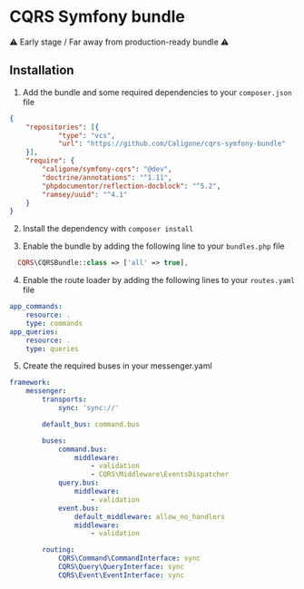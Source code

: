 # CQRS Symfony bundle

:warning: Early stage / Far away from production-ready bundle :warning:

## Installation

1. Add the bundle and some required dependencies to your `composer.json` file
```json
{
    "repositories": [{
            "type": "vcs",
            "url": "https://github.com/Caligone/cqrs-symfony-bundle"
    }],
    "require": {
        "caligone/symfony-cqrs": "@dev",
        "doctrine/annotations": "^1.11",
        "phpdocumentor/reflection-docblock": "^5.2",
        "ramsey/uuid": "^4.1"
    }
}
```

2. Install the dependency with `composer install`

3. Enable the bundle by adding the following line to your `bundles.php` file
```php
  CQRS\CQRSBundle::class => ['all' => true],
```

4. Enable the route loader by adding the following lines to your `routes.yaml` file
```yaml
app_commands:
    resource: .
    type: commands
app_queries:
    resource: .
    type: queries
```

5. Create the required buses in your messenger.yaml
```yaml
framework:
    messenger:
        transports:
            sync: 'sync://'

        default_bus: command.bus

        buses:
            command.bus:
                middleware:
                    - validation
                    - CQRS\Middleware\EventsDispatcher
            query.bus:
                middleware:
                    - validation
            event.bus:
                default_middleware: allow_no_handlers
                middleware:
                    - validation

        routing:
            CQRS\Command\CommandInterface: sync
            CQRS\Query\QueryInterface: sync
            CQRS\Event\EventInterface: sync
```

